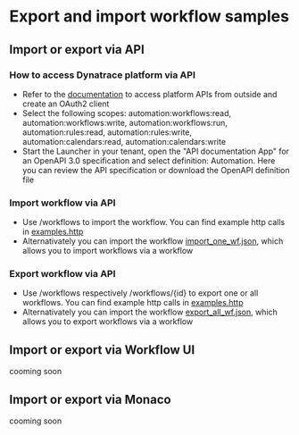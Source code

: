 # Export and import workflow samples

## Import or export via API

### How to access Dynatrace platform via API 

- Refer to the [documentation](https://developer.dynatrace.com/develop/access-platform-apis-from-outside/) to access platform APIs from outside and create an OAuth2 client
- Select the following scopes: automation:workflows:read, automation:workflows:write, automation:workflows:run, automation:rules:read, automation:rules:write, automation:calendars:read, automation:calendars:write
- Start the Launcher in your tenant, open the "API documentation App" for an OpenAPI 3.0 specification and select definition: Automation. Here you can review the API specification or download the OpenAPI definition file

### Import workflow via API

- Use <POST> /workflows to import the workflow. You can find example http calls in [examples.http](https://github.com/Dynatrace/Dynatrace-workflow-samples/howtoimportexport/examples.http) 
- Alternativately you can import the workflow [import_one_wf.json](https://github.com/Dynatrace/Dynatrace-workflow-samples/howtoimportexport/import_one_wf.json), which allows you to import workflows via a workflow


### Export  workflow via API

- Use <GET> /workflows respectively <GET> /workflows/{id} to export one or all workflows. You can find example http calls in [examples.http](https://github.com/Dynatrace/Dynatrace-workflow-samples/howtoimportexport/examples.http)
- Alternativately you can import the workflow [export_all_wf.json](https://github.com/Dynatrace/Dynatrace-workflow-samples/howtoimportexport/import_one_wf.json), which allows you to export workflows via a workflow

## Import or export via Workflow UI 

cooming soon

## Import or export via Monaco

cooming soon

